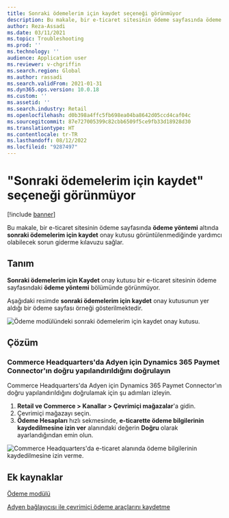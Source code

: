 ```yaml
---
title: Sonraki ödemelerim için kaydet seçeneği görünmüyor
description: Bu makale, bir e-ticaret sitesinin ödeme sayfasında ödeme yöntemi altında sonraki ödemelerim için kaydet onay kutusu görüntülenmediğinde yardımcı olabilecek sorun giderme kılavuzu sağlar.
author: Reza-Assadi
ms.date: 03/11/2021
ms.topic: Troubleshooting
ms.prod: ''
ms.technology: ''
audience: Application user
ms.reviewer: v-chgriffin
ms.search.region: Global
ms.author: rassadi
ms.search.validFrom: 2021-01-31
ms.dyn365.ops.version: 10.0.18
ms.custom: ''
ms.assetid: ''
ms.search.industry: Retail
ms.openlocfilehash: d0b398a4ffc5fb698ea04ba8642d05ccd4caf04c
ms.sourcegitcommit: 87e727005399c82cbb6509f5ce9fb33d18928d30
ms.translationtype: HT
ms.contentlocale: tr-TR
ms.lasthandoff: 08/12/2022
ms.locfileid: "9287497"
---
```

# <a name="save-for-my-next-payment-option-doesnt-appear"></a>"Sonraki ödemelerim için kaydet" seçeneği görünmüyor

[!include [banner](../../includes/banner.md)]

Bu makale, bir e-ticaret sitesinin ödeme sayfasında **ödeme yöntemi** altında **sonraki ödemelerim için kaydet** onay kutusu görüntülenmediğinde yardımcı olabilecek sorun giderme kılavuzu sağlar.

## <a name="description"></a>Tanım

**Sonraki ödemelerim için Kaydet** onay kutusu bir e-ticaret sitesinin ödeme sayfasındaki **ödeme yöntemi** bölümünde görünmüyor.

Aşağıdaki resimde **sonraki ödemelerim için kaydet** onay kutusunun yer aldığı bir ödeme sayfası örneği gösterilmektedir.

![Ödeme modülündeki sonraki ödemelerim için kaydet onay kutusu.](media/payment-module-save-payment.jpg)

## <a name="resolution"></a>Çözüm

### <a name="verify-that-the-dynamics-365-payment-connector-for-adyen-is-correctly-configured-in-commerce-headquarters"></a>Commerce Headquarters'da Adyen için Dynamics 365 Paymet Connector'ın doğru yapılandırıldığını doğrulayın

Commerce Headquarters'da Adyen için Dynamics 365 Paymet Connector'ın doğru yapılandırıldığını doğrulamak için şu adımları izleyin.

1. **Retail ve Commerce \> Kanallar \> Çevrimiçi mağazalar**'a gidin.
1. Çevrimiçi mağazayı seçin.
1. **Ödeme Hesapları** hızlı sekmesinde, **e-ticarette ödeme bilgilerinin kaydedilmesine izin ver** alanındaki değerin **Doğru** olarak ayarlandığından emin olun.

![Commerce Headquarters'da e-ticaret alanında ödeme bilgilerinin kaydedilmesine izin verme.](media/payment-connector-save-payment.jpg)

## <a name="additional-resources"></a>Ek kaynaklar

[Ödeme modülü](../payment-module.md)

[Adyen bağlayıcısı ile çevrimiçi ödeme araçlarını kaydetme](../dev-itpro/adyen-connector-listPI.md)
